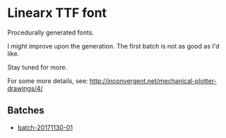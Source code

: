 # Linearx TTF font

Procedurally generated fonts. 

I might improve upon the generation. The first batch is not as good as I'd like. 

Stay tuned for more. 

For some more details, see: http://inconvergent.net/mechanical-plotter-drawings/4/

## Batches

 - [batch-20171130-01](batch-20171130-01)



